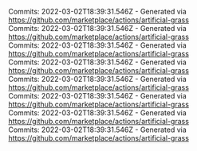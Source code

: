 Commits: 2022-03-02T18:39:31.546Z - Generated via https://github.com/marketplace/actions/artificial-grass
<br>
Commits: 2022-03-02T18:39:31.546Z - Generated via https://github.com/marketplace/actions/artificial-grass
<br>
Commits: 2022-03-02T18:39:31.546Z - Generated via https://github.com/marketplace/actions/artificial-grass
<br>
Commits: 2022-03-02T18:39:31.546Z - Generated via https://github.com/marketplace/actions/artificial-grass
<br>
Commits: 2022-03-02T18:39:31.546Z - Generated via https://github.com/marketplace/actions/artificial-grass
<br>
Commits: 2022-03-02T18:39:31.546Z - Generated via https://github.com/marketplace/actions/artificial-grass
<br>
Commits: 2022-03-02T18:39:31.546Z - Generated via https://github.com/marketplace/actions/artificial-grass
<br>
Commits: 2022-03-02T18:39:31.546Z - Generated via https://github.com/marketplace/actions/artificial-grass
<br>
